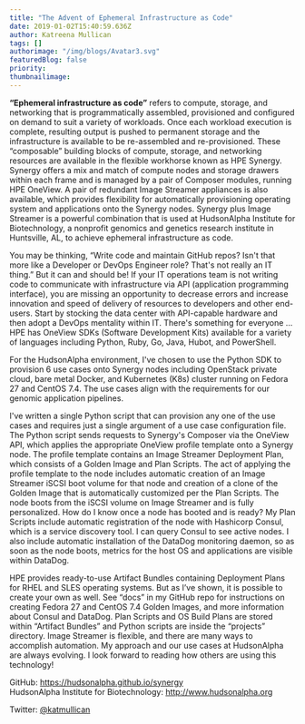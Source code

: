 ```yaml
---
title: "The Advent of Ephemeral Infrastructure as Code"
date: 2019-01-02T15:40:59.636Z
author: Katreena Mullican 
tags: []
authorimage: "/img/blogs/Avatar3.svg"
featuredBlog: false
priority:
thumbnailimage:
---
```

**“Ephemeral infrastructure as code”** refers to compute, storage, and networking that is programmatically assembled, provisioned and configured on demand to suit a variety of workloads. Once each workload execution is complete, resulting output is pushed to permanent storage and the infrastructure is available to be re-assembled and re-provisioned. These “composable” building blocks of compute, storage, and networking resources are available in the flexible workhorse known as HPE Synergy. Synergy offers a mix and match of compute nodes and storage drawers within each frame and is managed by a pair of Composer modules, running HPE OneView. A pair of redundant Image Streamer appliances is also available, which provides flexibility for automatically provisioning operating system and applications onto the Synergy nodes. Synergy plus Image Streamer is a powerful combination that is used at HudsonAlpha Institute for Biotechnology, a nonprofit genomics and genetics research institute in Huntsville, AL, to achieve ephemeral infrastructure as code.

You may be thinking, “Write code and maintain GitHub repos? Isn't that more like a Developer or DevOps Engineer role? That's not really an IT thing.” But it can and should be! If your IT operations team is not writing code to communicate with infrastructure via API (application programming interface), you are missing an opportunity to decrease errors and increase innovation and speed of delivery of resources to developers and other end-users. Start by stocking the data center with API-capable hardware and then adopt a DevOps mentality within IT. There's something for everyone … HPE has OneView SDKs (Software Development Kits) available for a variety of languages including Python, Ruby, Go, Java, Hubot, and PowerShell.

For the HudsonAlpha environment, I've chosen to use the Python SDK to provision 6 use cases onto Synergy nodes including OpenStack private cloud, bare metal Docker, and Kubernetes (K8s) cluster running on Fedora 27 and CentOS 7.4. The use cases align with the requirements for our genomic application pipelines.  

I've written a single Python script that can provision any one of the use cases and requires just a single argument of a use case configuration file. The Python script sends requests to Synergy's Composer via the OneView API, which applies the appropriate OneView profile template onto a Synergy node. The profile template contains an Image Streamer Deployment Plan, which consists of a Golden Image and Plan Scripts. The act of applying the profile template to the node includes automatic creation of an Image Streamer iSCSI boot volume for that node and creation of a clone of the Golden Image that is automatically customized per the Plan Scripts. The node boots from the iSCSI volume on Image Streamer and is fully personalized. How do I know once a node has booted and is ready? My Plan Scripts include automatic registration of the node with Hashicorp Consul, which is a service discovery tool. I can query Consul to see active nodes. I also include automatic installation of the DataDog monitoring daemon, so as soon as the node boots, metrics for the host OS and applications are visible within DataDog.

HPE provides ready-to-use Artifact Bundles containing Deployment Plans for RHEL and SLES operating systems. But as I’ve shown, it is possible to create your own as well. See “docs” in my GitHub repo for instructions on creating Fedora 27 and CentOS 7.4 Golden Images, and more information about Consul and DataDog. Plan Scripts and OS Build Plans are stored within “Artifact Bundles” and Python scripts are inside the “projects” directory. Image Streamer is flexible, and there are many ways to accomplish automation. My approach and our use cases at HudsonAlpha are always evolving. I look forward to reading how others are using this technology!

GitHub: https://hudsonalpha.github.io/synergy  
HudsonAlpha Institute for Biotechnology: http://www.hudsonalpha.org  

Twitter: [@katmullican](https://twitter.com/katmullican)
